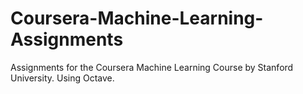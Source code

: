 # Coursera-Machine-Learning-Assignments
Assignments for the Coursera Machine Learning Course by Stanford University. Using Octave.
